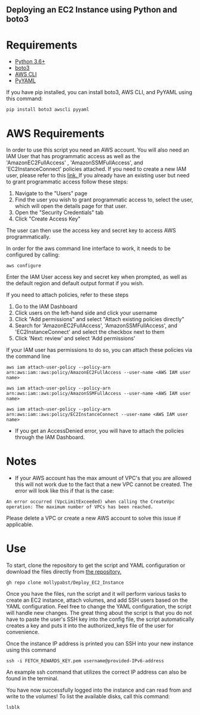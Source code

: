 ## Deploying an EC2 Instance using Python and boto3
# Requirements
* [Python 3.6+](https://www.python.org/downloads/)
* [boto3](https://boto3.amazonaws.com/v1/documentation/api/latest/guide/quickstart.html)
* [AWS CLI](https://docs.aws.amazon.com/cli/latest/userguide/install-cliv2.html)
* [PyYAML](https://pyyaml.org/wiki/PyYAMLDocumentation)

If you have pip installed, you can install boto3, AWS CLI, and PyYAML using this command:
```python3
pip install boto3 awscli pyyaml
```

# AWS Requirements
In order to use this script you need an AWS account. You will also need an IAM User that has programmatic access as well as the 'AmazonEC2FullAccess' , 'AmazonSSMFullAccess', and 'EC2InstanceConnect' policies attached. If you need to create a new IAM user, please refer to this [link. ](https://docs.aws.amazon.com/IAM/latest/UserGuide/id_users_create.html)If you already have an existing user but need to grant programmatic access follow these steps:

1. Navigate to the "Users" page
2. Find the user you wish to grant programmatic access to, select the user, which will open the details page for that user.
3. Open the "Security Credentials" tab
4. Click "Create Access Key"

The user can then use the access key and secret key to access AWS programmatically. 

In order for the aws command line interface to work, it needs to be configured by calling:

``` python3
aws configure
```
Enter the IAM User access key and secret key when prompted, as well as the default region and default output format if you wish. 

If you need to attach policies, refer to these steps 
1. Go to the IAM Dashboard
2. Click users on the left-hand side and click your username
3. Click "Add permissions" and select "Attach existing policies directly"
4. Search for 'AmazonEC2FullAccess', 'AmazonSSMFullAccess', and 'EC2InstanceConnect' and select the checkbox next to them
5. Click 'Next: review' and select 'Add permissions'

If your IAM user has permissions to do so, you can attach these policies via the command line

``` shell
aws iam attach-user-policy --policy-arn arn:aws:iam::aws:policy/AmazonEC2FullAccess --user-name <AWS IAM user name>
```
``` shell
aws iam attach-user-policy --policy-arn arn:aws:iam::aws:policy/AmazonSSMFullAccess --user-name <AWS IAM user name>
```
```shell
aws iam attach-user-policy --policy-arn arn:aws:iam::aws:policy/EC2InstanceConnect --user-name <AWS IAM user name>
```
* If you get an AccessDenied error, you will have to attach the policies through the IAM Dashboard.

# Notes
* If your AWS account has the max amount of VPC's that you are allowed this will not work due to the fact that a new VPC cannot be created. The error will look like this if that is the case:
 ``` shell
An error occurred (VpcLimitExceeded) when calling the CreateVpc operation: The maximum number of VPCs has been reached.
```
Please delete a VPC or create a new AWS account to solve this issue if applicable.

# Use
To start, clone the repository to get the script and YAML configuration or download the files directly from [the repository.](https://github.com/mollypabst/Deploy_EC2_Instance.git)
``` shell
gh repo clone mollypabst/Deploy_EC2_Instance
```
Once you have the files, run the script and it will perform various tasks to create an EC2 instance, attach volumes, and add SSH users based on the YAML configuration. Feel free to change the YAML configuration, the script will handle new changes. The great thing about the script is that you do not have to paste the user's SSH key into the config file, the script automatically creates a key and puts it into the authorized_keys file of the user for convenience. 

Once the instance IP address is printed you can SSH into your new instance using this command
``` shell
ssh -i FETCH_REWARDS_KEY.pem username@provided-IPv6-address
``` 
An example ssh command that utilizes the correct IP address can also be found in the terminal.

You have now successfully logged into the instance and can read from and write to the volumes!
To list the available disks, call this command:
``` shell
lsblk
```
